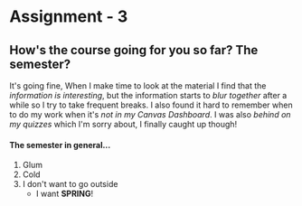 # <h1> Assignment - 3
## <h2> How's the course going for you so far? The semester?

It's going fine, When I make time to look at the material I find that the *information is interesting*, but the information starts to *blur together* after a while so I try to take frequent breaks. I also found it hard to remember when to do my work when it's *not in my Canvas Dashboard*. I was also *behind on my quizzes* which I'm sorry about, I finally caught up though!

#### The semester in general...
1. Glum
2. Cold
3. I don't want to go outside
   - I want **SPRING**!

